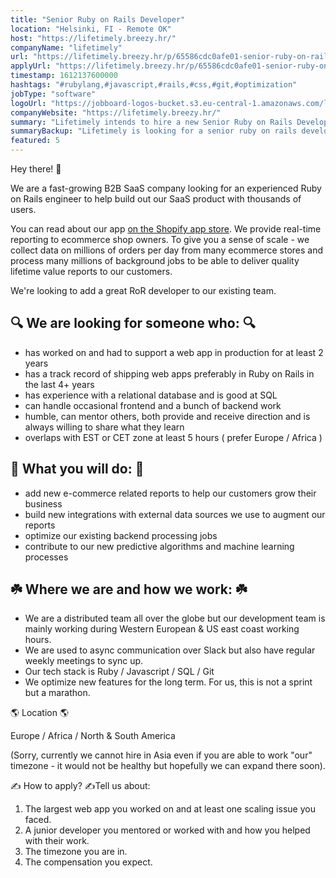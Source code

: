 ```yaml
---
title: "Senior Ruby on Rails Developer"
location: "Helsinki, FI - Remote OK"
host: "https://lifetimely.breezy.hr/"
companyName: "lifetimely"
url: "https://lifetimely.breezy.hr/p/65586cdc0afe01-senior-ruby-on-rails-developer-remote"
applyUrl: "https://lifetimely.breezy.hr/p/65586cdc0afe01-senior-ruby-on-rails-developer-remote/apply"
timestamp: 1612137600000
hashtags: "#rubylang,#javascript,#rails,#css,#git,#optimization"
jobType: "software"
logoUrl: "https://jobboard-logos-bucket.s3.eu-central-1.amazonaws.com/lifetimely"
companyWebsite: "https://lifetimely.breezy.hr/"
summary: "Lifetimely intends to hire a new Senior Ruby on Rails Developer. If you have experience with a relational database and are good at SQL, consider applying."
summaryBackup: "Lifetimely is looking for a senior ruby on rails developer that has experience in: #rubylang, #css, #javascript."
featured: 5
---
```


Hey there! 👋

We are a fast-growing B2B SaaS company looking for an experienced Ruby on Rails engineer to help build out our SaaS product with thousands of users.

You can read about our app [on the Shopify app store](https://apps.shopify.com/lifetimely-lifetime-value-and-profit-analytics/reviews?page=2). We provide real-time reporting to ecommerce shop owners. To give you a sense of scale - we collect data on millions of orders per day from many ecommerce stores and process many millions of background jobs to be able to deliver quality lifetime value reports to our customers.

We're looking to add a great RoR developer to our existing team.

## 🔍 We are looking for someone who: 🔍

*   has worked on and had to support a web app in production for at least 2 years
*   has a track record of shipping web apps preferably in Ruby on Rails in the last 4+ years
*   has experience with a relational database and is good at SQL
*   can handle occasional frontend and a bunch of backend work
*   humble, can mentor others, both provide and receive direction and is always willing to share what they learn
*   overlaps with EST or CET zone at least 5 hours ( prefer Europe / Africa )

## 🔨 What you will do: 🔨

*   add new e-commerce related reports to help our customers grow their business
*   build new integrations with external data sources we use to augment our reports
*   optimize our existing backend processing jobs
*   contribute to our new predictive algorithms and machine learning processes

## ☘️ Where we are and how we work: ☘️

*   We are a distributed team all over the globe but our development team is mainly working during Western European & US east coast working hours.
*   We are used to async communication over Slack but also have regular weekly meetings to sync up.
*   Our tech stack is Ruby / Javascript / SQL / Git
*   We optimize new features for the long term. For us, this is not a sprint but a marathon.

🌎 Location 🌎

Europe / Africa / North & South America

(Sorry, currently we cannot hire in Asia even if you are able to work "our" timezone - it would not be healthy but hopefully we can expand there soon).

✍ How to apply? ✍Tell us about:

1.  The largest web app you worked on and at least one scaling issue you faced.
2.  A junior developer you mentored or worked with and how you helped with their work.
3.  The timezone you are in.
4.  The compensation you expect.
